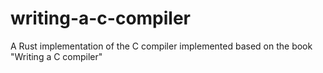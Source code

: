 # writing-a-c-compiler
A Rust implementation of the C compiler implemented based on the book "Writing a C compiler"
